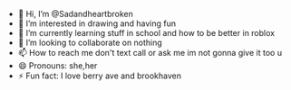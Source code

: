 - 👋 Hi, I’m @Sadandheartbroken
- 👀 I’m interested in drawing and having fun
- 🌱 I’m currently learning stuff in school and how to be better in roblox
- 💞️ I’m looking to collaborate on nothing
- 📫 How to reach me don't text call or ask me im not gonna give it too u 
- 😄 Pronouns: she,her
- ⚡ Fun fact: I love berry ave and brookhaven

<!---
Sadandheartbroken/Sadandheartbroken is a ✨ special ✨ repository because its `README.md` (this file) appears on your GitHub profile.
You can click the Preview link to take a look at your changes.
--->
